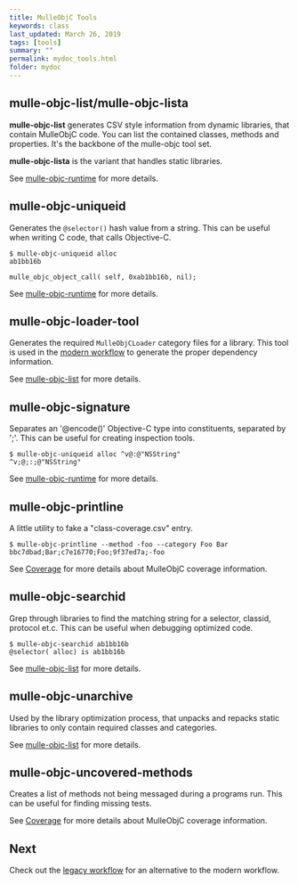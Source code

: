 ```yaml
---
title: MulleObjC Tools
keywords: class
last_updated: March 26, 2019
tags: [tools]
summary: ""
permalink: mydoc_tools.html
folder: mydoc
---
```


## mulle-objc-list/mulle-objc-lista

**mulle-objc-list** generates CSV style information from dynamic libraries,
that contain MulleObjC code. You can list the contained classes, methods and
properties. It's the backbone of the mulle-objc tool set.

**mulle-objc-lista** is the variant that handles static libraries.

See [mulle-objc-runtime](//github.com/mulle-objc/mulle-objc-runtime) for more
details.


## mulle-objc-uniqueid

Generates the `@selector()` hash value from a string. This can be useful when
writing C code, that calls Objective-C.

```
$ mulle-objc-uniqueid alloc
ab1bb16b
```

```
mulle_objc_object_call( self, 0xab1bb16b, nil);
```

See [mulle-objc-runtime](//github.com/mulle-objc/mulle-objc-runtime) for more
details.


## mulle-objc-loader-tool

Generates the required `MulleObjCLoader` category files for a library.
This tool is used in the [modern workflow](mydoc_modern) to generate the
proper dependency information.

See [mulle-objc-list](//github.com/mulle-objc/mulle-objc-list) for more
details.


## mulle-objc-signature

Separates an '@encode()' Objective-C type into constituents, separated by ';'.
This can be useful for creating inspection tools.

```
$ mulle-objc-uniqueid alloc ^v@:@"NSString"
^v;@;:;@"NSString"
```
See [mulle-objc-runtime](//github.com/mulle-objc/mulle-objc-runtime) for more
details.


## mulle-objc-printline

A little utility to fake a "class-coverage.csv" entry.

```
$ mulle-objc-printline --method -foo --category Foo Bar
bbc7dbad;Bar;c7e16770;Foo;9f37ed7a;-foo
```
See [Coverage](mydoc_coverage.html) for more details about MulleObjC
coverage information.


## mulle-objc-searchid

Grep through libraries to find the matching string for a selector, classid,
protocol et.c.  This can be useful when debugging optimized code.

```
$ mulle-objc-searchid ab1bb16b
@selector( alloc) is ab1bb16b
```

See [mulle-objc-list](//github.com/mulle-objc/mulle-objc-list) for more
details.


## mulle-objc-unarchive

Used by the library optimization process, that unpacks and repacks static
libraries to only contain required classes and categories.


See [mulle-objc-list](//github.com/mulle-objc/mulle-objc-list) for more
details.


## mulle-objc-uncovered-methods

Creates a list of methods not being messaged during a programs run. This can
be useful for finding missing tests.

See [Coverage](mydoc_coverage.html) for more details about MulleObjC coverage information.


## Next

Check out the [legacy workflow](mydoc_legacy.html) for an alternative to the
modern workflow.